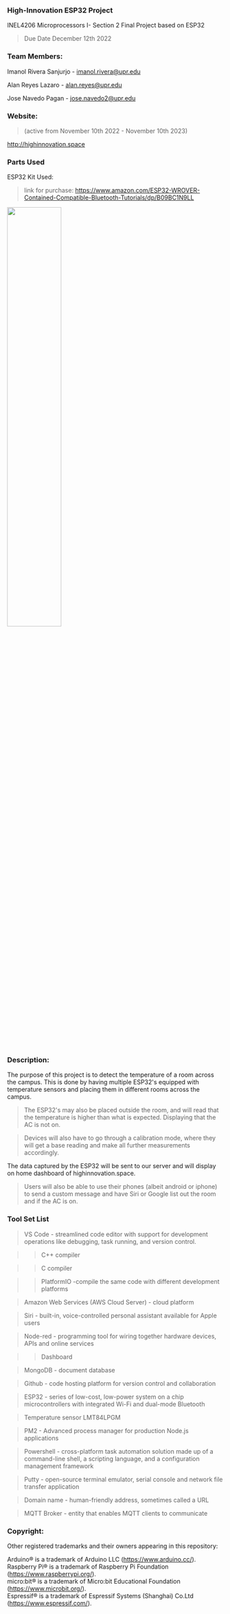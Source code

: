 ### High-Innovation ESP32 Project
INEL4206 Microprocessors I- Section 2 Final Project based on ESP32
>Due Date December 12th 2022

### Team Members:
Imanol Rivera Sanjurjo  - imanol.rivera@upr.edu

Alan Reyes Lazaro       - alan.reyes@upr.edu

Jose Navedo Pagan       - jose.navedo2@upr.edu

### Website:
>(active from November 10th 2022 - November 10th 2023) 

http://highinnovation.space

### Parts Used 
ESP32 Kit Used:

>link for purchase: https://www.amazon.com/ESP32-WROVER-Contained-Compatible-Bluetooth-Tutorials/dp/B09BC1N9LL

<img src= https://user-images.githubusercontent.com/60356566/201103807-fca603fb-79ff-4746-965e-6dece990fbd1.png width='50%'/>

### Description: 
The purpose of this project is to detect the temperature of a room across the campus. This is done by having multiple ESP32's equipped with temperature sensors and placing them in different rooms across the campus. 

>The ESP32's may also be placed outside the room, and will read that the temperature is higher than what is expected. Displaying that the AC is not on.

>Devices will also have to go through a calibration mode, where they will get a base reading and make all further measurements accordingly.

The data captured by the ESP32 will be sent to our server and will display on home dashboard of highinnovation.space. 

>Users will also be able to use their phones (albeit android or iphone) to send a custom message and have Siri or Google list out the room and if the AC is on. 

### Tool Set List
>VS Code - streamlined code editor with support for development operations like debugging, task running, and version control.

>>C++ compiler

>>C compiler

>>PlatformIO -compile the same code with different development platforms

>Amazon Web Services (AWS Cloud Server) - cloud platform

>Siri - built-in, voice-controlled personal assistant available for Apple users

>Node-red - programming tool for wiring together hardware devices, APIs and online services

>>Dashboard

>MongoDB - document database

>Github - code hosting platform for version control and collaboration

>ESP32 - series of low-cost, low-power system on a chip microcontrollers with integrated Wi-Fi and dual-mode Bluetooth

>Temperature sensor LMT84LPGM

>PM2 - Advanced process manager for production Node.js applications

>Powershell - cross-platform task automation solution made up of a command-line shell, a scripting language, and a configuration management framework

>Putty - open-source terminal emulator, serial console and network file transfer application

>Domain name - human-friendly address, sometimes called a URL

>MQTT Broker - entity that enables MQTT clients to communicate

### Copyright:
Other registered trademarks and their owners appearing in this repository:

Arduino® is a trademark of Arduino LLC (https://www.arduino.cc/).  
Raspberry Pi® is a trademark of Raspberry Pi Foundation (https://www.raspberrypi.org/).  
micro:bit® is a trademark of Micro:bit Educational Foundation (https://www.microbit.org/).  
Espressif® is a trademark of Espressif Systems (Shanghai) Co.Ltd (https://www.espressif.com/).
